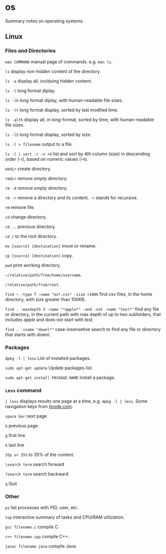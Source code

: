 # os
Summary notes on operating systems

## Linux

### Files and Directories

```man COMMAND``` manual page of commands. e.g. ```man ls```.

```ls``` display non-hidden content of the directory.

```ls -a``` display all, inclduing hidden content.

```ls -l``` long format diplay.

```ls -lh``` long format diplay, with human-readable file sizes.

```ls -lt``` long format display, sorted by last modfied time.

```ls -alth``` display all, in long-format, sorted by time, with human-readable file sizes.

```ls -lS``` long format display, sorted by size.

```ls -l > filename``` output to a file.

```ls -l | sort -r -n +4``` list and sort by 4th column (size) in descending order (-r), based on numeric values (-n).  

```mkdir``` create directory.

```rmdir``` remove _empty_ directory.

```rm -d``` remove _empty_ directory.

```rm -r``` remove a directory and its content. ```-r``` stands for recursive.

```rm``` remove file.

```cd``` change directory.

```cd ..``` previous directory.

```cd /``` to the root directory.

```mv [source] [destination]``` move or rename.

```cp [source] [destination]``` copy.

```pwd``` print working directory.

```~/relative/path/from/home/username```.

```/relative/path/from/root```.

```find ~ -type f -name "ex*.csv" -size +100k``` find _csv_ files, in the home directory, with size greater than 100KB. 

```find . -maxdepth 3 -name "*apple*" -and -not -name "test*"``` find any file or directory, in the current path with max depth of up to two subfolders, that includes _apple_ and does not start with _test_.

```find . -iname "downl*"``` case-insensetive search to find any file or directory that starts with _downl_.

### Packages

```dpkg -l | less``` List of installed packages.

```sudo apt-get update``` Update packages list. 

```sudo apt-get install PACKAGE-NAME``` Install a package.


### ```Less``` command

``` | less ``` displays results one page at a time, e.g. ```dpkg -l | less```. Some navigation keys from [linode.com](https://www.linode.com/docs/guides/how-to-use-less/):

```space bar``` next page

```b``` previous page

```g``` first line

```G``` last line

```35p or 35%``` to 35% of the content.

```\search term``` search forward

```?search term``` search backward

```q``` Quit

### Other

```ps``` list processes with PID, user, etc.

```top``` interactive summary of tasks and CPU/RAM utilization.

```gcc filename.c``` compile C.

```c++ filename.cpp``` compile C++.

```javac filename.java``` compile Java.
